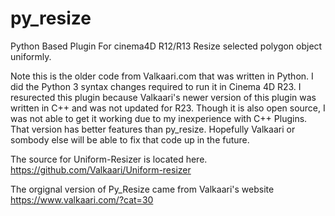 # py_resize
Python Based Plugin For cinema4D R12/R13
Resize selected polygon object uniformly.  

Note this is the older code from Valkaari.com that was written in Python.  I did the Python 3 syntax changes required to run it in Cinema 4D R23.  I resurected this plugin because Valkaari's newer version of this plugin was written in C++ and was not updated for R23. Though it is also open source, I was not able to get it working due to my inexperience with C++ Plugins. That version has better features than py_resize. Hopefully Valkaari or sombody else will be able to fix that code up in the future.

The source for Uniform-Resizer is located here.
https://github.com/Valkaari/Uniform-resizer

The orgignal version of Py_Resize came from Valkaari's website
https://www.valkaari.com/?cat=30

